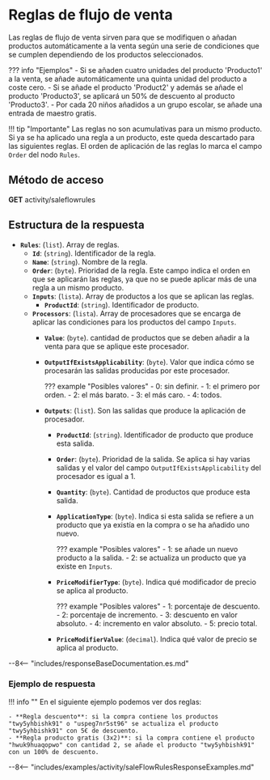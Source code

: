 # Reglas de flujo de venta

Las reglas de flujo de venta sirven para que se modifiquen o añadan productos automáticamente a la venta según una serie de condiciones que se cumplen dependiendo de los productos seleccionados.

??? info "Ejemplos"
    - Si se añaden cuatro unidades del producto 'Producto1' a la venta, se añade automáticamente una quinta unidad del producto a coste cero.
    - Si se añade el producto 'Product2' y además se añade el producto 'Producto3', se aplicará un 50% de descuento al producto 'Producto3'.
    - Por cada 20 niños añadidos a un grupo escolar, se añade una entrada de maestro gratis.

!!! tip "Importante"
    Las reglas no son acumulativas para un mismo producto. Si ya se ha aplicado una regla a un producto, este queda descartado para las siguientes reglas. El orden de aplicación de las reglas lo marca el campo ``Order`` del nodo ``Rules``.

## Método de acceso

**GET** activity/saleflowrules

## Estructura de la respuesta

- **``Rules``**: (``list``). Array de reglas.
    - **``Id``**: (``string``). Identificador de la regla.
    - **``Name``**: (``string``). Nombre de la regla.
    - **``Order``**: (``byte``). Prioridad de la regla. Este campo indica el orden en que se aplicarán las reglas, ya que no se puede aplicar más de una regla a un mismo producto.
    - **``Inputs``**: (``lista``). Array de productos a los que se aplican las reglas.
        - **``ProductId``**: (``string``). Identificador de producto.
    - **``Processors``**: (``lista``). Array de procesadores que se encarga de aplicar las condiciones para los productos del campo ``Inputs``.
        - **``Value``**: (``byte``). cantidad de productos que se deben añadir a la venta para que se aplique este procesador.
        - **``OutputIfExistsApplicability``**: (``byte``). Valor que indica cómo se procesarán las salidas producidas por este procesador.

            ??? example "Posibles valores"
                - 0: sin definir.
                - 1: el primero por orden.
                - 2: el más barato.
                - 3: el más caro.
                - 4: todos.

        - **``Outputs``**: (``list``). Son las salidas que produce la aplicación de procesador.
            - **``ProductId``**: (``string``). Identificador de producto que produce esta salida.
            - **``Order``**: (``byte``). Prioridad de la salida. Se aplica si hay varias salidas y el valor del campo ``OutputIfExistsApplicability`` del procesador es igual a 1.
            - **``Quantity``**: (``byte``). Cantidad de productos que produce esta salida.
            - **``ApplicationType``**: (``byte``). Indica si esta salida se refiere a un producto que ya existía en la compra o se ha añadido uno nuevo.

                ??? example "Posibles valores"
                    - 1: se añade un nuevo producto a la salida.
                    - 2: se actualiza un producto que ya existe en ``Inputs``.

            - **``PriceModifierType``**: (``byte``). Indica qué modificador de precio se aplica al producto.

                ??? example "Posibles valores"
                    - 1: porcentaje de descuento.
                    - 2: porcentaje de incremento.
                    - 3: descuento en valor absoluto.
                    - 4: incremento en valor absoluto.
                    - 5: precio total.

            - **``PriceModifierValue``**: (``decimal``). Indica qué valor de precio se aplica al producto.

--8<-- "includes/responseBaseDocumentation.es.md"

### Ejemplo de respuesta

!!! info ""
    En el siguiente ejemplo podemos ver dos reglas:

    - **Regla descuento**: si la compra contiene los productos "twy5yhbishk91" o "uspeg7nr5st96" se actualiza el producto "twy5yhbishk91" con 5€ de descuento.
    - **Regla producto gratis (3x2)**: si la compra contiene el producto "hwuk9huaqopwo" con cantidad 2, se añade el producto "twy5yhbishk91" con un 100% de descuento.

--8<-- "includes/examples/activity/saleFlowRulesResponseExamples.md"
